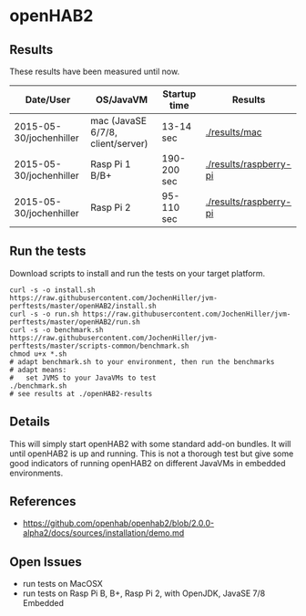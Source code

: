 # openHAB2

## Results

These results have been measured until now.

| Date/User | OS/JavaVM | Startup time | Results |
| --------- | --------- | ----- | ------- |
| 2015-05-30/jochenhiller | mac (JavaSE 6/7/8, client/server) | 13-14 sec | [./results/mac](./results/mac) |
| 2015-05-30/jochenhiller | Rasp Pi 1 B/B+ | 190-200 sec | [./results/raspberry-pi](./results/raspberry-pi) |
| 2015-05-30/jochenhiller | Rasp Pi 2 | 95-110 sec | [./results/raspberry-pi](./results/raspberry-pi) |


## Run the tests

Download scripts to install and run the tests on your target platform.

```
curl -s -o install.sh https://raw.githubusercontent.com/JochenHiller/jvm-perftests/master/openHAB2/install.sh
curl -s -o run.sh https://raw.githubusercontent.com/JochenHiller/jvm-perftests/master/openHAB2/run.sh
curl -s -o benchmark.sh https://raw.githubusercontent.com/JochenHiller/jvm-perftests/master/scripts-common/benchmark.sh
chmod u+x *.sh
# adapt benchmark.sh to your environment, then run the benchmarks
# adapt means:
#   set JVMS to your JavaVMs to test
./benchmark.sh
# see results at ./openHAB2-results
```

## Details

This will simply start openHAB2 with some standard add-on bundles. It will until openHAB2 is up and running.
This is not a thorough test but give some good indicators of running openHAB2 on different JavaVMs in embedded environments.

## References

* https://github.com/openhab/openhab2/blob/2.0.0-alpha2/docs/sources/installation/demo.md

## Open Issues

* run tests on MacOSX
* run tests on Rasp Pi B, B+, Rasp Pi 2, with OpenJDK, JavaSE 7/8 Embedded
